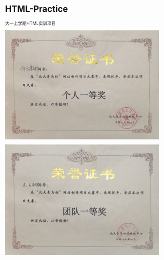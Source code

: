# HTML-Practice
大一上学期HTML实训项目

![个人一等奖](https://github.com/664235822/HTML-Practice/blob/master/img/%E5%8C%97%E5%A4%A7%E9%9D%92%E9%B8%9F%E6%9D%AF%E7%BD%91%E9%A1%B5%E5%88%B6%E4%BD%9C%E9%A1%B9%E7%9B%AE%E5%A4%A7%E8%B5%9B%E4%B8%AA%E4%BA%BA%E4%B8%80%E7%AD%89%E5%A5%96.jpg?raw=true)

![团队一等奖](https://github.com/664235822/HTML-Practice/blob/master/img/%E5%8C%97%E5%A4%A7%E9%9D%92%E9%B8%9F%E6%9D%AF%E7%BD%91%E9%A1%B5%E5%88%B6%E4%BD%9C%E9%A1%B9%E7%9B%AE%E5%A4%A7%E8%B5%9B%E5%9B%A2%E9%98%9F%E4%B8%80%E7%AD%89%E5%A5%96.jpg?raw=true)
